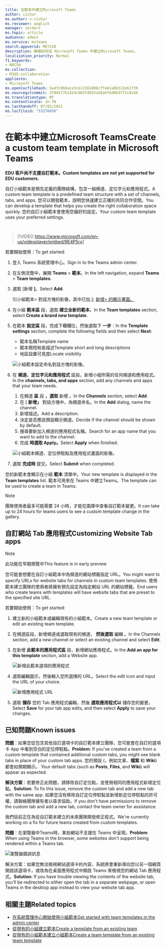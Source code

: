 ```yaml
---
title: 在範本中建立Microsoft Teams
author: cichur
ms.author: v-cichur
ms.reviewer: aaglick
manager: serdars
ms.topic: article
audience: admin
ms.service: msteams
search.appverid: MET150
description: 瞭解如何在 Microsoft Teams 中建立Microsoft Teams。
localization_priority: Normal
f1.keywords:
- NOCSH
ms.collection:
- M365-collaboration
appliesto:
- Microsoft Teams
ms.openlocfilehash: 5e4fc9b8ace3cec2161008cffe61a8b312e61f39
ms.sourcegitcommit: 3704577b1424c063fd925a58a6f6d0b3ff2c8148
ms.translationtype: MT
ms.contentlocale: zh-TW
ms.lasthandoff: 07/02/2021
ms.locfileid: "53278456"
---
```

# <a name="create-a-custom-team-template-in-microsoft-teams"></a><span data-ttu-id="a1f67-103">在範本中建立Microsoft Teams</span><span class="sxs-lookup"><span data-stu-id="a1f67-103">Create a custom team template in Microsoft Teams</span></span>

<span data-ttu-id="a1f67-104">**EDU 客戶尚不支援自訂範本。**</span><span class="sxs-lookup"><span data-stu-id="a1f67-104">**Custom templates are not yet supported for EDU customers.**</span></span>

<span data-ttu-id="a1f67-105">自訂小組範本是預先定義的團隊結構，包含一組頻道、定位字元和應用程式。</span><span class="sxs-lookup"><span data-stu-id="a1f67-105">A custom team template is a predefined team structure with a set of channels, tabs, and apps.</span></span> <span data-ttu-id="a1f67-106">您可以開發範本，説明您快速建立正確的共同合作空間。</span><span class="sxs-lookup"><span data-stu-id="a1f67-106">You can develop a template that helps you create the right collaboration space quickly.</span></span> <span data-ttu-id="a1f67-107">您的自訂小組範本會使用您偏好的設定。</span><span class="sxs-lookup"><span data-stu-id="a1f67-107">Your custom team template uses your preferred settings.</span></span>  

<br>

> [!VIDEO https://www.microsoft.com/en-us/videoplayer/embed/RE4P5rx]


<span data-ttu-id="a1f67-108">若要開始使用：</span><span class="sxs-lookup"><span data-stu-id="a1f67-108">To get started:</span></span>

1. <span data-ttu-id="a1f67-109">登入 Teams 系統管理中心。</span><span class="sxs-lookup"><span data-stu-id="a1f67-109">Sign in to the Teams admin center.</span></span>

2. <span data-ttu-id="a1f67-110">在左側流覽中，展開 **Teams**  >  **範本**。</span><span class="sxs-lookup"><span data-stu-id="a1f67-110">In the left navigation, expand **Teams** > **Team templates**.</span></span>

3. <span data-ttu-id="a1f67-111">選取 [新增 **]**。</span><span class="sxs-lookup"><span data-stu-id="a1f67-111">Select **Add**.</span></span>

    ![[小組範本> 對話方塊的影像，其中已加上 [新增> 的顯示畫面。](media/team-templates-new.png)

4. <span data-ttu-id="a1f67-113">在小組 **範本區** 段，選取 **建立全新的範本**。</span><span class="sxs-lookup"><span data-stu-id="a1f67-113">In the **Team templates** section, select **Create a brand new template**.</span></span>

5. <span data-ttu-id="a1f67-114">在範本 **設定區** 段，完成下欄欄位，然後選取下 **一步**：</span><span class="sxs-lookup"><span data-stu-id="a1f67-114">In the **Template settings** section, complete the following fields and then select **Next**:</span></span>
    - <span data-ttu-id="a1f67-115">範本名稱</span><span class="sxs-lookup"><span data-stu-id="a1f67-115">Template name</span></span>
    - <span data-ttu-id="a1f67-116">範本簡短和長描述</span><span class="sxs-lookup"><span data-stu-id="a1f67-116">Template short and long descriptions</span></span>
    - <span data-ttu-id="a1f67-117">地區設置可見度</span><span class="sxs-lookup"><span data-stu-id="a1f67-117">Locale visibility</span></span>  

    ![小組範本設定命名對話方塊的影像。](media/template-add-a-name.png)

6. <span data-ttu-id="a1f67-119">在 **頻道、定位字元和應用程式** 區段，新增小組所需的任何頻道和應用程式。</span><span class="sxs-lookup"><span data-stu-id="a1f67-119">In the **channels, tabs, and apps** section, add any channels and apps that your team needs.</span></span>

    1. <span data-ttu-id="a1f67-120">在頻道 **區** 段 **，選取** 新增 。</span><span class="sxs-lookup"><span data-stu-id="a1f67-120">In the **Channels** section, select **Add**.</span></span>
    2. <span data-ttu-id="a1f67-121">在 [ **新增」** 對話方塊中，為頻道命名。</span><span class="sxs-lookup"><span data-stu-id="a1f67-121">In the **Add** dialog, name the channel.</span></span>
    3. <span data-ttu-id="a1f67-122">新增描述。</span><span class="sxs-lookup"><span data-stu-id="a1f67-122">Add a description.</span></span>
    4. <span data-ttu-id="a1f67-123">決定是否應該預設顯示頻道。</span><span class="sxs-lookup"><span data-stu-id="a1f67-123">Decide if the channel should be shown by default.</span></span>
    5. <span data-ttu-id="a1f67-124">搜尋要新加入頻道的應用程式名稱。</span><span class="sxs-lookup"><span data-stu-id="a1f67-124">Search for an app name that you want to add to the channel.</span></span>
    6. <span data-ttu-id="a1f67-125">完成 **時選取 Apply。**</span><span class="sxs-lookup"><span data-stu-id="a1f67-125">Select **Apply** when finished.</span></span>

    ![小組範本頻道、定位停駐點及應用程式畫面的影像。](media/template-channels-tabs-apps.png)

8. <span data-ttu-id="a1f67-127">選取 **完成時** 提交。</span><span class="sxs-lookup"><span data-stu-id="a1f67-127">Select **Submit** when completed.</span></span>

<span data-ttu-id="a1f67-128">您的新範本會顯示在小組 **範本** 清單中。</span><span class="sxs-lookup"><span data-stu-id="a1f67-128">Your new template is displayed in the **Team templates** list.</span></span> <span data-ttu-id="a1f67-129">範本可用來在 Teams 中建立Teams。</span><span class="sxs-lookup"><span data-stu-id="a1f67-129">The template can be used to create a team in Teams.</span></span>

> [!Note]
> <span data-ttu-id="a1f67-130">團隊使用者最多可能需要 24 小時，才能在圖庫中查看自訂範本變更。</span><span class="sxs-lookup"><span data-stu-id="a1f67-130">It can take up to 24 hours for teams users to see a custom template change in the gallery.</span></span>

## <a name="customizing-website-tab-apps"></a><span data-ttu-id="a1f67-131">自訂網站 Tab 應用程式</span><span class="sxs-lookup"><span data-stu-id="a1f67-131">Customizing Website Tab apps</span></span>

> [!Note]
> <span data-ttu-id="a1f67-132">此功能在早期預覽中</span><span class="sxs-lookup"><span data-stu-id="a1f67-132">This feature is in early preview</span></span>

<span data-ttu-id="a1f67-133">您可能會想要在自訂小組範本中為頻道的網站標籤指定 URL。</span><span class="sxs-lookup"><span data-stu-id="a1f67-133">You might want to specify URLs for website tabs for channels in custom team templates.</span></span> <span data-ttu-id="a1f67-134">使用範本建立團隊的使用者將擁有預先設定為指定網站 URL 的網站標籤。</span><span class="sxs-lookup"><span data-stu-id="a1f67-134">End users who create teams with templates will have website tabs that are preset to the specified site URL.</span></span>

<span data-ttu-id="a1f67-135">若要開始使用：</span><span class="sxs-lookup"><span data-stu-id="a1f67-135">To get started:</span></span>

1. <span data-ttu-id="a1f67-136">建立新的小組範本或編輯現有的小組範本。</span><span class="sxs-lookup"><span data-stu-id="a1f67-136">Create a new team template or edit an existing team template.</span></span>

2. <span data-ttu-id="a1f67-137">在頻道區段，新增頻道或選取現有的頻道， **然後選取** 編輯 。</span><span class="sxs-lookup"><span data-stu-id="a1f67-137">In the Channels section, add a new channel or select an existing channel and select **Edit**.</span></span>

3. <span data-ttu-id="a1f67-138">在新增 **此範本的應用程式區** 段，新增網站應用程式。</span><span class="sxs-lookup"><span data-stu-id="a1f67-138">In the **Add an app for this template** section, add a Website app.</span></span>

    ![新增此範本選項的應用程式](media/add-an-app-template.png)

4. <span data-ttu-id="a1f67-140">選取編輯圖示，然後輸入您所選擇的 URL。</span><span class="sxs-lookup"><span data-stu-id="a1f67-140">Select the edit icon and input the URL of your choice.</span></span>

    ![新增應用程式 URL](media/add-url-app-template.png)

5. <span data-ttu-id="a1f67-142">選取 **儲存** 您的 Tab 應用程式編輯，然後 **選取應用程式以** 儲存您的變更。</span><span class="sxs-lookup"><span data-stu-id="a1f67-142">Select **Save** for your tab app edits, and then select **Apply** to save your changes.</span></span>

## <a name="known-issues"></a><span data-ttu-id="a1f67-143">已知問題</span><span class="sxs-lookup"><span data-stu-id="a1f67-143">Known issues</span></span>

<span data-ttu-id="a1f67-144">**問題**：如果您從包含其他自訂選項卡的自訂範本建立團隊，您可能會在自訂的選項卡 App 中看到空白的定位停駐點。</span><span class="sxs-lookup"><span data-stu-id="a1f67-144">**Problem**: If you've created a team from a custom template that contained additional custom tabs, you might see blank tabs in place of your custom tab apps.</span></span> <span data-ttu-id="a1f67-145">您的預設 (，例如文章、**檔案** 和 **Wiki**) 都會如預期顯示。 </span><span class="sxs-lookup"><span data-stu-id="a1f67-145">Your default tabs (such as **Posts**, **Files**, and **Wiki**) will appear as expected.</span></span>

<span data-ttu-id="a1f67-146">**解決方案**：若要修正此問題，請移除自訂定位點，並使用相同的應用程式新增定位點。</span><span class="sxs-lookup"><span data-stu-id="a1f67-146">**Solution**: To fix this issue, remove the custom tab and add a new tab with the same app.</span></span> <span data-ttu-id="a1f67-147">如果您沒有移除自訂定位停駐點並新增新定位停駐點的許可權，請聯絡團隊擁有者以尋求協助。</span><span class="sxs-lookup"><span data-stu-id="a1f67-147">If you don't have permissions to remove the custom tab and add a new tab, contact the team owner for assistance.</span></span>

<span data-ttu-id="a1f67-148">我們目前正在為從自訂範本建立的未來團隊開發修正程式。</span><span class="sxs-lookup"><span data-stu-id="a1f67-148">We're currently working on a fix for future teams created from custom templates.</span></span>

<span data-ttu-id="a1f67-149">**問題**：在瀏覽器中Teams時，某些網站不支援在 Teams 中呈現。</span><span class="sxs-lookup"><span data-stu-id="a1f67-149">**Problem**: When using Teams in the browser, some websites don't support being rendered within a Teams tab.</span></span>

![瀏覽器錯誤訊息](media/browser-error-message.png)

<span data-ttu-id="a1f67-151">解決方案：如果您無法檢視網站選項卡的內容，系統將會重新導向您以另一個網頁開啟該選項卡，或改為在桌面應用程式中開啟 Teams 來檢視您的網站 Tab 應用程式。</span><span class="sxs-lookup"><span data-stu-id="a1f67-151">**Solution**: If you have trouble viewing the contents of the website tab, you'll be redirected to either open the tab in a separate webpage, or open Teams in the desktop app instead to view your website tab app.</span></span>

## <a name="related-topics"></a><span data-ttu-id="a1f67-152">相關主題</span><span class="sxs-lookup"><span data-stu-id="a1f67-152">Related topics</span></span>

- [<span data-ttu-id="a1f67-153">在系統管理中心開始使用小組範本</span><span class="sxs-lookup"><span data-stu-id="a1f67-153">Get started with team templates in the admin center</span></span>](get-started-with-teams-templates-in-the-admin-console.md)
- [<span data-ttu-id="a1f67-154">從現有的小組建立範本</span><span class="sxs-lookup"><span data-stu-id="a1f67-154">Create a template from an existing team</span></span>](create-template-from-existing-team.md)
- [<span data-ttu-id="a1f67-155">從現有的小組範本建立小組範本</span><span class="sxs-lookup"><span data-stu-id="a1f67-155">Create a team template from an existing team template</span></span>](create-template-from-existing-template.md)

